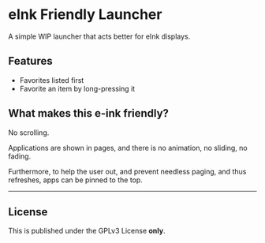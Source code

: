 eInk Friendly Launcher
======================

A simple WIP launcher that acts better for eInk displays.

Features
--------

 - Favorites listed first
 - Favorite an item by long-pressing it


What makes this e-ink friendly?
-------------------------------

No scrolling.

Applications are shown in pages, and there is no animation, no sliding, no fading.

Furthermore, to help the user out, and prevent needless paging, and thus refreshes, apps can be pinned to the top.


* * *

License
-------

This is published under the GPLv3 License **only**.
